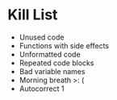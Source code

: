Kill List
=========
* Unused code
* Functions with side effects
* Unformatted code
* Repeated code blocks
* Bad variable names
* Morning breath >: (
* Autocorrect 1